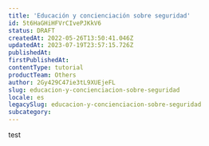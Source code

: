 ```yaml
---
title: 'Educación y concienciación sobre seguridad'
id: 5t6HaGHiHFVrCIvePJKkV6
status: DRAFT
createdAt: 2022-05-26T13:50:41.046Z
updatedAt: 2023-07-19T23:57:15.726Z
publishedAt: 
firstPublishedAt: 
contentType: tutorial
productTeam: Others
author: 2Gy429C47ie3tL9XUEjeFL
slug: educacion-y-concienciacion-sobre-seguridad
locale: es
legacySlug: educacion-y-concienciacion-sobre-seguridad
subcategory: 
---
```


test
